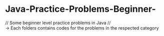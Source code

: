 # Java-Practice-Problems-Beginner-
// Some beginner level practice problems in Java //
</br>
-> Each folders contains codes for the problems in the respected category
